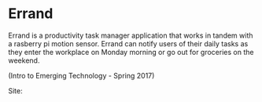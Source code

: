 # Errand

Errand is a productivity task manager application that works in tandem with a rasberry pi motion sensor. Errand can notify users of their daily tasks as they enter the workplace on Monday morning or go out for groceries on the weekend. 

(Intro to Emerging Technology - Spring 2017)

Site: 
